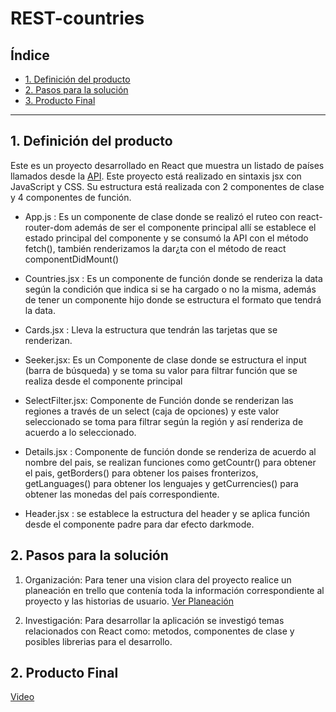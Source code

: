 # REST-countries

## Índice

* [1. Definición del producto](#1-definición-del-producto)
* [2. Pasos para la solución](#2-pasos-para-la-solución)
* [3. Producto Final](#3-producto-final)

***


## 1. Definición del producto

Este es un proyecto desarrollado en React que muestra un listado de países llamados desde la [API](https://restcountries.com/#api-endpoints-v2). Este proyecto está realizado en sintaxis jsx con JavaScript y CSS. Su estructura está realizada con 2 componentes de clase y 4 componentes de función.

- App.js : Es un componente de clase donde se realizó el ruteo con react-router-dom además de ser el componente principal allí se establece el estado principal del componente y se consumó la API con el método fetch(), también renderizamos la dar¿ta con el método de react componentDidMount()
- Countries.jsx : Es un componente de función donde se renderiza la data según la condición que indica si se ha cargado o no la misma, además de tener un componente hijo donde se estructura el formato que tendrá la data.
- Cards.jsx : Lleva la estructura que tendrán las tarjetas que se renderizan.

- Seeker.jsx: Es un Componente de clase donde se estructura el input (barra de búsqueda) y se toma su valor para filtrar función que se realiza desde el componente principal

- SelectFilter.jsx: Componente de Función donde se renderizan las regiones a través de un select (caja de opciones) y este valor seleccionado se toma para filtrar según la región y así renderiza de acuerdo a lo seleccionado.

- Details.jsx : Componente de función donde se renderiza de acuerdo al nombre del pais, se realizan funciones como getCountr() para obtener el pais, getBorders() para obtener los paises fronterizos, getLanguages() para obtener los lenguajes y getCurrencies() para obtener las monedas del país correspondiente.

- Header.jsx : se establece la estructura del header y se aplica función desde el componente padre para dar efecto darkmode.


## 2. Pasos para la solución

 1. Organización: Para tener una vision clara del proyecto realice un  planeación en trello que contenía toda la información correspondiente al proyecto y las historias de usuario.
 [Ver Planeación](https://trello.com/invite/b/2tPjOxRi/9791c28c5978ab2b088b06b06e7466e6/rest-countries)

 2. Investigación: Para desarrollar la aplicación se investigó temas relacionados con React como: metodos, componentes de clase y posibles librerias para el desarrollo.

## 2. Producto Final
[Video](https://reccloud.com/es/u/0nzz0fh)

